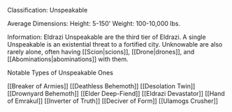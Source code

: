 Classification: Unspeakable

Average Dimensions: 
	Height: 5-150'
	Weight: 100-10,000 lbs.

Information:
  Eldrazi Unspeakable are the third tier of Eldrazi. A single Unspeakable is an existential threat to a fortified city.  Unknowable are also rarely alone, often having [[Scion|scions]], [[Drone|drones]], and [[Abominations|abominations]] with them. 

Notable Types of Unspeakable Ones

[[Breaker of Armies]]
[[Deathless Behemoth]]
[[Desolation Twin]]
[[Drownyard Behemoth]]
[[Elder Deep-Fiend]]
[[Eldrazi Devastator]]
[[Hand of Emrakul]]
[[Inverter of Truth]]
[[Deciver of Form]]
[[Ulamogs Crusher]]
